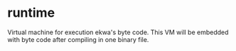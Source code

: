 # runtime
Virtual machine for execution ekwa's byte code. This VM will be embedded with byte code after compiling in one binary file.
